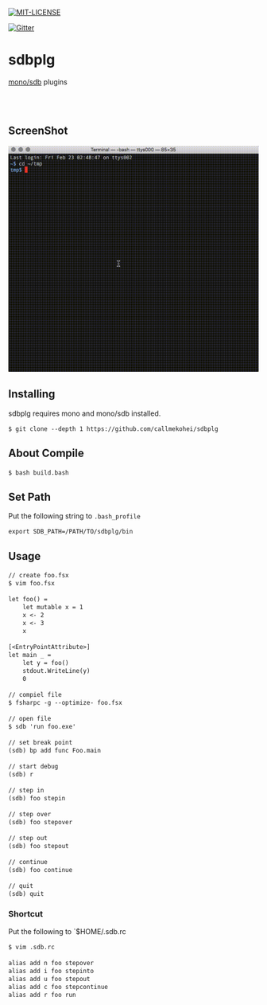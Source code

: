 [![MIT-LICENSE](http://img.shields.io/badge/license-MIT-blue.svg?style=flat)](https://github.com/callmekohei/tigaDebugger/blob/master/LICENSE)

[![Gitter](https://img.shields.io/gitter/room/nwjs/nw.js.svg)](https://gitter.im/vim-jp/reading-vimrc)

# sdbplg

[mono/sdb](https://github.com/mono/sdb) plugins

<br>
<br>

## ScreenShot

![alt text](./pic/20180223.gif)

## Installing
sdbplg requires mono and mono/sdb installed.

```
$ git clone --depth 1 https://github.com/callmekohei/sdbplg
```

## About Compile
```
$ bash build.bash
```

## Set Path
Put the following string to `.bash_profile`
```
export SDB_PATH=/PATH/TO/sdbplg/bin
```

## Usage
```
// create foo.fsx
$ vim foo.fsx

let foo() =
    let mutable x = 1
    x <- 2
    x <- 3
    x

[<EntryPointAttribute>]
let main _ =
    let y = foo()
    stdout.WriteLine(y)
    0

// compiel file
$ fsharpc -g --optimize- foo.fsx

// open file
$ sdb 'run foo.exe'

// set break point
(sdb) bp add func Foo.main

// start debug
(sdb) r

// step in
(sdb) foo stepin

// step over
(sdb) foo stepover

// step out
(sdb) foo stepout

// continue
(sdb) foo continue

// quit
(sdb) quit
```

### Shortcut

Put the following to `$HOME/.sdb.rc
```
$ vim .sdb.rc

alias add n foo stepover
alias add i foo stepinto
alias add u foo stepout
alias add c foo stepcontinue
alias add r foo run
```

